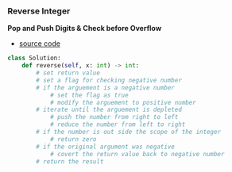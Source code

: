 ### Reverse Integer
**Pop and Push Digits & Check before Overflow**
- [source code](source/popPush.py)

```python
class Solution:
    def reverse(self, x: int) -> int:
        # set return value 
        # set a flag for checking negative number 
        # if the arguement is a negative number 
            # set the flag as true 
            # modify the arguement to positive number 
        # iterate until the arguement is depleted 
            # push the number from right to left  
            # reduce the number from left to right        
        # if the number is out side the scope of the integer 
            # return zero 
        # if the original argument was negative 
            # covert the return value back to negative number 
        # return the result
```